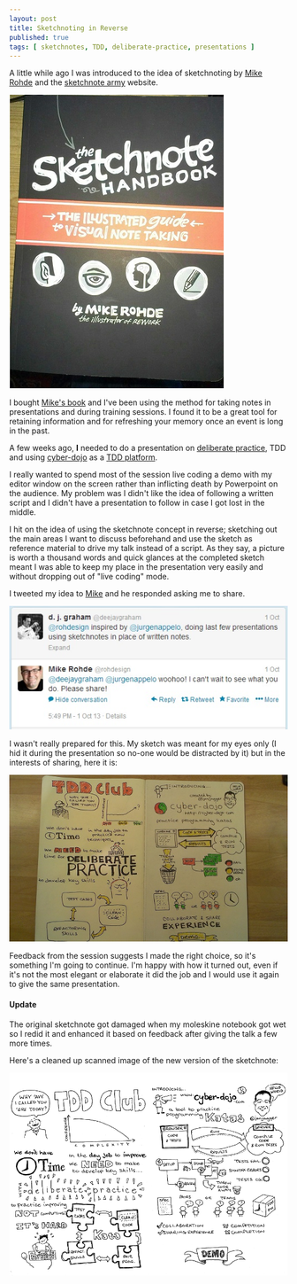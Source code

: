 ```yaml
---
layout: post
title: Sketchnoting in Reverse
published: true
tags: [ sketchnotes, TDD, deliberate-practice, presentations ]
---
```


A little while ago I was introduced to the idea of sketchnoting by 
[Mike Rohde](http://rohdesign.com/) and the 
[sketchnote army](http://www.sketchnotearmy.com/) website.

![book](/img/posts/sketchnoting-in-reverse/sketchnote-handbook.jpg)

I bought [Mike's book](http://rohdesign.com/book) and I've been using the 
method for taking notes in presentations and during training sessions. I 
found it to be a great tool for retaining information and for refreshing your 
memory once an event is long in the past.

A few weeks ago, **I** needed to do a presentation on 
[deliberate practice](http://jonjagger.blogspot.com/2011/02/deliberate-practice.html), 
TDD and using [cyber-dojo](http://www.cyber-dojo.com/) as a 
[TDD platform](http://jonjagger.blogspot.com/p/cyber-dojo_2380.html).

I really wanted to spend most of the session live coding a demo with my editor 
window on the screen rather than inflicting death by Powerpoint on the audience. 
My problem was I didn't like the idea of following a written script and I 
didn't have a presentation to follow in case I got lost in the middle.

I hit on the idea of using the sketchnote concept in reverse; sketching out 
the main areas I want to discuss beforehand and use the sketch as reference 
material to drive my talk instead of a script. As they say, a picture is 
worth a thousand words and quick glances at the completed sketch meant I was 
able to keep my place in the presentation very easily and without dropping 
out of "live coding" mode. 

I tweeted my idea to [Mike](http://twitter.com/rohdesign) and he responded 
asking me to share. 

![tweet](/img/posts/sketchnoting-in-reverse/tweet-2013-10-01.jpg)

I wasn't really prepared for this. My sketch was meant for my eyes only 
(I hid it during the presentation so no-one would be distracted by it) 
but in the interests of sharing, here it is:

![sketchnote](/img/posts/sketchnoting-in-reverse/deliberate-practice-presentation-notes-lofi.jpg "Sketchnote")

Feedback from the session suggests I made the right choice, so it's something 
I'm going to continue. I'm happy with how it turned out, even if it's not 
the most elegant or elaborate it did the job and I would use it again to give 
the same presentation.

<div class="alert alert-info">
<h4>Update</h4>
The original sketchnote got damaged when my moleskine notebook got wet so 
I redid it and enhanced it based on feedback after giving the talk a few 
more times.
</div>

Here's a cleaned up scanned image of the new version of the sketchnote:

[![new version](/img/posts/sketchnoting-in-reverse/deliberate-practice-presentation-notes2-bw-lofi.png "Sketchote update")](/img/posts/sketchnoting-in-reverse/deliberate-practice-presentation-notes2-bw.png)

